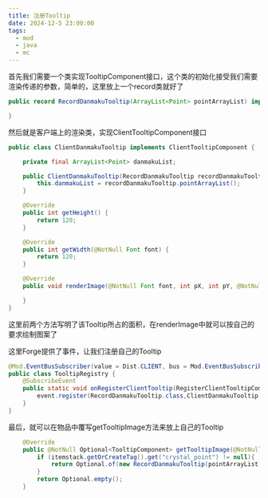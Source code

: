 ```yaml
---
title: 注册Tooltip
date: 2024-12-5 23:00:00
tags: 
  - mod
  - java
  - mc
---
```


首先我们需要一个类实现TooltipComponent接口，这个类的初始化接受我们需要渲染传递的参数，简单的，这里放上一个record类就好了

```java
public record RecordDanmakuTooltip(ArrayList<Point> pointArrayList) implements TooltipComponent {

}
```

然后就是客户端上的渲染类，实现ClientTooltipComponent接口

```java
public class ClientDanmakuTooltip implements ClientTooltipComponent {

    private final ArrayList<Point> danmakuList;

    public ClientDanmakuTooltip(RecordDanmakuTooltip recordDanmakuTooltip) {
        this.danmakuList = recordDanmakuTooltip.pointArrayList();
    }

    @Override
    public int getHeight() {
        return 120;
    }

    @Override
    public int getWidth(@NotNull Font font) {
        return 120;
    }

    @Override
    public void renderImage(@NotNull Font font, int pX, int pY, @NotNull GuiGraphics pGuiGraphics) {

    }
}

```

这里前两个方法写明了该Tooltip所占的面积，在renderImage中就可以按自己的要求绘制图案了

这里Forge提供了事件，让我们注册自己的Tooltip

```java
@Mod.EventBusSubscriber(value = Dist.CLIENT, bus = Mod.EventBusSubscriber.Bus.MOD)
public class TooltipRegistry {
    @SubscribeEvent
    public static void onRegisterClientTooltip(RegisterClientTooltipComponentFactoriesEvent event) {
        event.register(RecordDanmakuTooltip.class,ClientDanmakuTooltip::new);
    }
}

```

最后，就可以在物品中覆写getTooltipImage方法来放上自己的Tooltip

```java
    @Override
    public @NotNull Optional<TooltipComponent> getTooltipImage(@NotNull ItemStack itemstack) {
        if (itemstack.getOrCreateTag().get("crystal_point") != null){
            return Optional.of(new RecordDanmakuTooltip(pointArrayList));
        }
        return Optional.empty();
    }

```